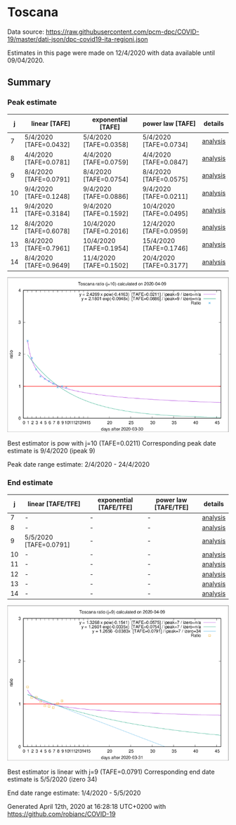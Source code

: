 # Toscana


Data source: https://raw.githubusercontent.com/pcm-dpc/COVID-19/master/dati-json/dpc-covid19-ita-regioni.json

Estimates in this page were made on 12/4/2020 with data available until 09/04/2020.


## Summary 

### Peak estimate 
|j|linear [TAFE]|exponential [TAFE]|power law [TAFE]|details|
|---|----|-----------|---------|-------|
|7|5/4/2020 [TAFE=0.0432]|5/4/2020 [TAFE=0.0358]|5/4/2020 [TAFE=0.0734]|[analysis](COVID-19_toscana_j7_2020-04-09.md)|
|8|4/4/2020 [TAFE=0.0781]|4/4/2020 [TAFE=0.0759]|4/4/2020 [TAFE=0.0847]|[analysis](COVID-19_toscana_j8_2020-04-09.md)|
|9|8/4/2020 [TAFE=0.0791]|8/4/2020 [TAFE=0.0754]|8/4/2020 [TAFE=0.0575]|[analysis](COVID-19_toscana_j9_2020-04-09.md)|
|10|9/4/2020 [TAFE=0.1248]|9/4/2020 [TAFE=0.0886]|9/4/2020 [TAFE=0.0211]|[analysis](COVID-19_toscana_j10_2020-04-09.md)|
|11|9/4/2020 [TAFE=0.3184]|9/4/2020 [TAFE=0.1592]|10/4/2020 [TAFE=0.0495]|[analysis](COVID-19_toscana_j11_2020-04-09.md)|
|12|8/4/2020 [TAFE=0.6078]|10/4/2020 [TAFE=0.2016]|12/4/2020 [TAFE=0.0959]|[analysis](COVID-19_toscana_j12_2020-04-09.md)|
|13|8/4/2020 [TAFE=0.7961]|10/4/2020 [TAFE=0.1954]|15/4/2020 [TAFE=0.1746]|[analysis](COVID-19_toscana_j13_2020-04-09.md)|
|14|8/4/2020 [TAFE=0.9649]|11/4/2020 [TAFE=0.1502]|20/4/2020 [TAFE=0.3177]|[analysis](COVID-19_toscana_j14_2020-04-09.md)|

![best peak estimate](COVID-19_toscana_j10_2020-04-09.png)

Best estimator is pow with j=10 (TAFE=0.0211)
Corresponding peak date estimate is 9/4/2020 (ipeak 9)


Peak date range estimate: 2/4/2020 - 24/4/2020

### End estimate 
|j|linear [TAFE/TFE]|exponential [TAFE/TFE]|power law [TAFE/TFE]|details|
|---|----|-----------|---------|-------|
|7|-|-|-|[analysis](COVID-19_toscana_j7_2020-04-09.md)|
|8|-|-|-|[analysis](COVID-19_toscana_j8_2020-04-09.md)|
|9|5/5/2020 [TAFE=0.0791]|-|-|[analysis](COVID-19_toscana_j9_2020-04-09.md)|
|10|-|-|-|[analysis](COVID-19_toscana_j10_2020-04-09.md)|
|11|-|-|-|[analysis](COVID-19_toscana_j11_2020-04-09.md)|
|12|-|-|-|[analysis](COVID-19_toscana_j12_2020-04-09.md)|
|13|-|-|-|[analysis](COVID-19_toscana_j13_2020-04-09.md)|
|14|-|-|-|[analysis](COVID-19_toscana_j14_2020-04-09.md)|

![best zero estimate](COVID-19_toscana_j9_2020-04-09.png)

Best estimator is linear with j=9 (TAFE=0.0791)
Corresponding end date estimate is 5/5/2020 (izero 34)


End date range estimate: 1/4/2020 - 5/5/2020

Generated April 12th, 2020 at 16:28:18 UTC+0200 with https://github.com/robianc/COVID-19
